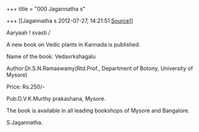 +++
title = "000 Jagannatha s"

+++
[[Jagannatha s	2012-07-27, 14:21:51 [Source](https://groups.google.com/g/bvparishat/c/Cz68AQWevfQ)]]



Aaryaah ! svasti /

A new book on Vedic plants in Kannada is published.

Name of the book: Vedavrkshagalu

Author:Dr.S.N.Ramaswamy(Rtd.Prof., Department of Botony, University of Mysore)

Price: Rs.250/-

Pub:D.V.K.Murthy prakashana, Mysore.

The book is available in all leading bookshops of Mysore and Bangalore.

S.Jagannatha.

